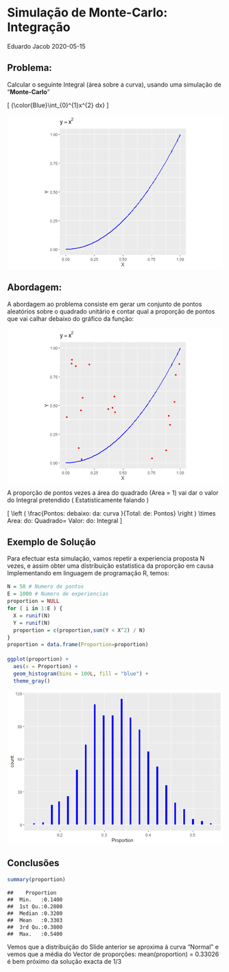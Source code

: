 Simulação de Monte-Carlo: Integração
================
Eduardo Jacob
2020-05-15

## Problema:

Calcular o seguinte Integral (área sobre a curva), usando uma simulação
de “**Monte-Carlo**”

\[ {\color{Blue}\int_{0}^{1}x^{2} dx} \]

<img src="MonteCarlo_files/figure-gfm/unnamed-chunk-1-1.png" style="display: block; margin: auto;" />

## Abordagem:

A abordagem ao problema consiste em gerar um conjunto de pontos
aleatórios sobre o quadrado unitário e contar qual a proporção de
pontos que vai calhar debaixo do gráfico da função:

<img src="MonteCarlo_files/figure-gfm/unnamed-chunk-2-1.png" style="display: block; margin: auto;" />

A proporção de pontos vezes a área do quadrado (Area = 1) vai dar o
valor do Integral pretendido ( Estatisticamente falando )

\[ \left ( \frac{Pontos\: debaixo\: da\: curva }{Total\: de\: Pontos} \right ) \times Area\: do\: Quadrado= Valor\: do\: Integral \]

## Exemplo de Solução

Para efectuar esta simulação, vamos repetir a experiencia proposta N
vezes, e assim obter uma distribuição estatistica da proporção em causa
Implementando em linguagem de programação R, temos:

``` r
N = 50 # Numero de pontos 
E = 1000 # Numero de experiencias 
proportion = NULL
for ( i in 1:E ) { 
  X = runif(N)
  Y = runif(N)
  proportion = c(proportion,sum(Y < X^2) / N)
}
proportion = data.frame(Proportion=proportion)

ggplot(proportion) +
  aes(x = Proportion) +
  geom_histogram(bins = 100L, fill = "blue") +
  theme_gray()
```

<img src="MonteCarlo_files/figure-gfm/unnamed-chunk-3-1.png" style="display: block; margin: auto;" />

## Conclusões

``` r
summary(proportion)
```

    ##    Proportion    
    ##  Min.   :0.1400  
    ##  1st Qu.:0.2800  
    ##  Median :0.3200  
    ##  Mean   :0.3303  
    ##  3rd Qu.:0.3800  
    ##  Max.   :0.5400

Vemos que a distribuição do Slide anterior se aproxima á curva “Normal”
e vemos que a média do Vector de proporções: mean(proportion) = 0.33026
é bem próximo da solução exacta de 1/3
